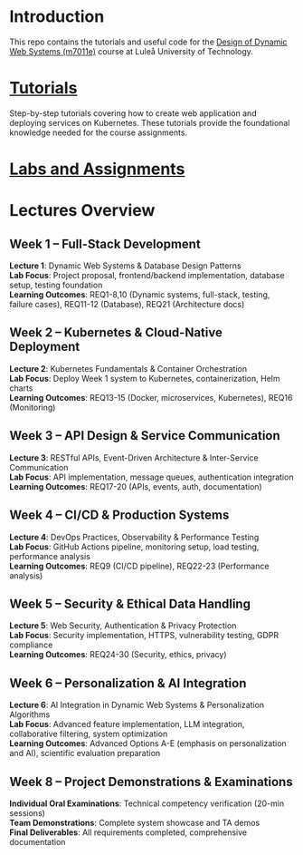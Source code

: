 # Introduction
This repo contains the tutorials and useful code for the [Design of Dynamic Web Systems (m7011e)](https://www.ltu.se/en/education/course/m70/m7011e-design-of-dynamic-web-systems) course at Luleå University of Technology.

# [Tutorials](tutorials/)
Step-by-step tutorials covering how to create web application and deploying services on Kubernetes. These tutorials provide the foundational knowledge needed for the course assignments.

# [Labs and Assignments](labs/)

# Lectures Overview
## Week 1 – Full-Stack Development
**Lecture 1**: Dynamic Web Systems & Database Design Patterns  
**Lab Focus**: Project proposal, frontend/backend implementation, database setup, testing foundation  
**Learning Outcomes**: REQ1-8,10 (Dynamic systems, full-stack, testing, failure cases), REQ11-12 (Database), REQ21 (Architecture docs)

## Week 2 – Kubernetes & Cloud-Native Deployment
**Lecture 2**: Kubernetes Fundamentals & Container Orchestration  
**Lab Focus**: Deploy Week 1 system to Kubernetes, containerization, Helm charts  
**Learning Outcomes**: REQ13-15 (Docker, microservices, Kubernetes), REQ16 (Monitoring)

## Week 3 – API Design & Service Communication
**Lecture 3**: RESTful APIs, Event-Driven Architecture & Inter-Service Communication  
**Lab Focus**: API implementation, message queues, authentication integration  
**Learning Outcomes**: REQ17-20 (APIs, events, auth, documentation)

## Week 4 – CI/CD & Production Systems
**Lecture 4**: DevOps Practices, Observability & Performance Testing  
**Lab Focus**: GitHub Actions pipeline, monitoring setup, load testing, performance analysis  
**Learning Outcomes**: REQ9 (CI/CD pipeline), REQ22-23 (Performance analysis)

## Week 5 – Security & Ethical Data Handling
**Lecture 5**: Web Security, Authentication & Privacy Protection  
**Lab Focus**: Security implementation, HTTPS, vulnerability testing, GDPR compliance  
**Learning Outcomes**: REQ24-30 (Security, ethics, privacy)

## Week 6 – Personalization & AI Integration
**Lecture 6**: AI Integration in Dynamic Web Systems & Personalization Algorithms  
**Lab Focus**: Advanced feature implementation, LLM integration, collaborative filtering, system optimization  
**Learning Outcomes**: Advanced Options A-E (emphasis on personalization and AI), scientific evaluation preparation

## Week 8 – Project Demonstrations & Examinations
**Individual Oral Examinations**: Technical competency verification (20-min sessions)  
**Team Demonstrations**: Complete system showcase and TA demos  
**Final Deliverables**: All requirements completed, comprehensive documentation
